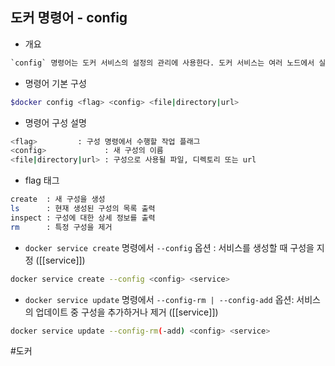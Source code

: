## 도커 명령어 - config

- 개요
```txt
`config` 명령어는 도커 서비스의 설정의 관리에 사용한다. 도커 서비스는 여러 노드에서 실행되는 컨테이너의 그룹의 형태인데 `config` 명령어를 이용해 서비스에 대한 구성을 정의하고 업데이트하는 것이 가능하다.
```

- 명령어 기본 구성
```bash
$docker config <flag> <config> <file|directory|url>
```

- 명령어 구성 설명
```bash
<flag>         : 구성 명령에서 수행할 작업 플래그
<config>             : 새 구성의 이름
<file|directory|url> : 구성으로 사용될 파일, 디렉토리 또는 url
```

- flag 태그
```bash
create  : 새 구성을 생성
ls      : 현재 생성된 구성의 목록 출력
inspect : 구성에 대한 상세 정보를 출력
rm      : 특정 구성을 제거
```

- `docker service create` 명령에서 `--config` 옵션 : 서비스를 생성할 때 구성을 지정 ([[service]])
```bash
docker service create --config <config> <service>
```

- `docker service update` 명령에서 `--config-rm | --config-add` 옵션: 서비스의 업데이트 중 구성을 추가하거나 제거 ([[service]])
```bash
docker service update --config-rm(-add) <config> <service>
```

#도커